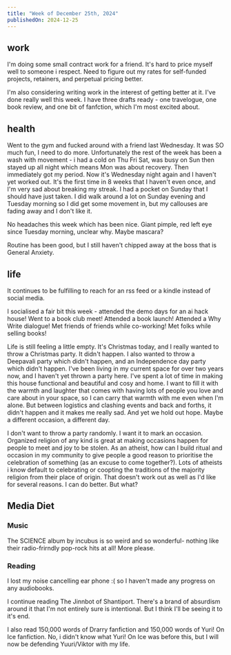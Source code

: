 ```yaml
---
title: "Week of December 25th, 2024"
publishedOn: 2024-12-25
---
```


## work

I'm doing some small contract work for a friend. It's hard to price myself well to someone i respect. Need to figure out my rates for self-funded projects, retainers, and perpetual pricing better.

I'm also considering writing work in the interest of getting better at it. I've done really well this week. I have three drafts ready - one travelogue, one book review, and one bit of fanfction, which I'm most excited about.

## health

Went to the gym and fucked around with a friend last Wednesday. It was SO much fun, I need to do more. Unfortunately the rest of the week has been a wash with movement - i had a cold on Thu Fri Sat, was busy on Sun then stayed up all night which means Mon was about recovery. Then immediately got my period. Now it's Wednesday night again and I haven't yet worked out. It's the first time in 8 weeks that I haven't even once, and I'm very sad about breaking my streak. I had a pocket on Sunday that I should have just taken. I did walk around a lot on Sunday evening and Tuesday morning so I did get some movement in, but my callouses are fading away and I don't like it.

No headaches this week which has been nice.
Giant pimple, red left eye since Tuesday morning, unclear why. Maybe mascara?

Routine has been good, but I still haven't chipped away at the boss that is General Anxiety.

## life

It continues to be fulfilling to reach for an rss feed or a kindle instead of social media.

I socialised a fair bit this week - attended the demo days for an ai hack house! Went to a book club meet! Attended a book launch! Attended a Why Write dialogue! Met friends of friends while co-working! Met folks while selling books!

Life is still feeling a little empty. It's Christmas today, and I really wanted to throw a Christmas party. It didn't happen. I also wanted to throw a Deepavali party which didn't happen, and an Independence day party which didn't happen. I've been living in my current space for over two years now, and I haven't yet thrown a party here. I've spent a lot of time in making this house functional and beautiful and cosy and home. I want to fill it with the warmth and laughter that comes with having lots of people you love and care about in your space, so I can carry that warmth with me even when I'm alone. But between logistics and clashing events and back and forths, it didn't happen and it makes me really sad. And yet we hold out hope. Maybe a different occasion, a different day.

I don't want to throw a party randomly. I want it to mark an occasion. Organized religion of any kind is great at making occasions happen for people to meet and joy to be stolen. As an atheist, how can I build ritual and occasion in my community to give people a good reason to prioritise the celebration of something (as an excuse to come together?). Lots of atheists i know default to celebrating or coopting the traditions of the majority religion from their place of origin. That doesn't work out as well as I'd like for several reasons. I can do better. But what?

## Media Diet

### Music

The SCIENCE album by incubus is so weird and so wonderful- nothing like their radio-frirndly pop-rock hits at all! More please.

### Reading

I lost my noise cancelling ear phone :( so I haven't made any progress on any audiobooks.

I continue reading The Jinnbot of Shantiport. There's a brand of absurdism around it that I'm not entirely sure is intentional. But I think I'll be seeing it to it's end.

I also read 150,000 words of Drarry fanfiction and 150,000 words of Yuri! On Ice fanfiction. No, i didn't know what Yuri! On Ice was before this, but I will now be defending Yuuri/Viktor with my life.
